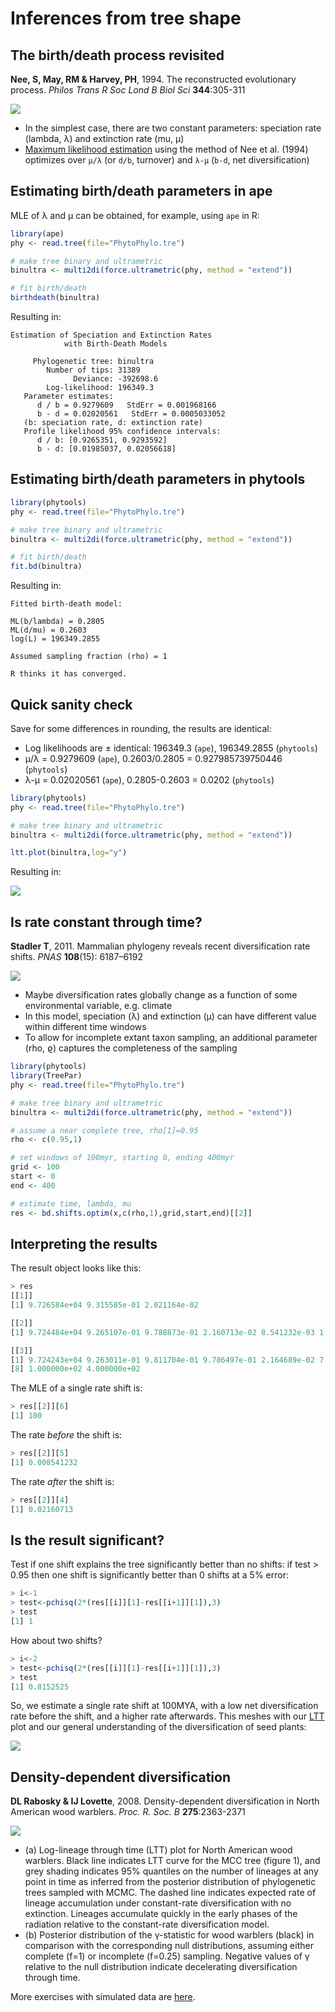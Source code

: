 Inferences from tree shape
==========================

The birth/death process revisited
---------------------------------
**Nee, S, May, RM & Harvey, PH**, 1994. The reconstructed evolutionary process. 
_Philos Trans R Soc Lond B Biol Sci_ **344**:305-311

![](lecture2/birth-death.png)

- In the simplest case, there are two constant parameters: speciation rate (lambda, λ) and 
  extinction rate (mu, μ)
- [Maximum likelihood estimation](https://en.wikipedia.org/wiki/Maximum_likelihood_estimation)
  using the method of Nee et al. (1994) optimizes over `μ/λ` (or `d/b`, turnover) and
  `λ-μ` (`b-d`, net diversification)

Estimating birth/death parameters in ape
----------------------------------------
MLE of λ and μ can be obtained, for example, using `ape` in R:

```r
library(ape)
phy <- read.tree(file="PhytoPhylo.tre")

# make tree binary and ultrametric
binultra <- multi2di(force.ultrametric(phy, method = "extend"))

# fit birth/death
birthdeath(binultra)
```

Resulting in:

```
Estimation of Speciation and Extinction Rates
            with Birth-Death Models

     Phylogenetic tree: binultra 
        Number of tips: 31389 
              Deviance: -392698.6 
        Log-likelihood: 196349.3 
   Parameter estimates:
      d / b = 0.9279609   StdErr = 0.001968166 
      b - d = 0.02020561   StdErr = 0.0005033052 
   (b: speciation rate, d: extinction rate)
   Profile likelihood 95% confidence intervals:
      d / b: [0.9265351, 0.9293592]
      b - d: [0.01985037, 0.02056618]
```

Estimating birth/death parameters in phytools
---------------------------------------------

```r
library(phytools)
phy <- read.tree(file="PhytoPhylo.tre")

# make tree binary and ultrametric
binultra <- multi2di(force.ultrametric(phy, method = "extend"))

# fit birth/death
fit.bd(binultra)
```

Resulting in:

```
Fitted birth-death model:

ML(b/lambda) = 0.2805 
ML(d/mu) = 0.2603 
log(L) = 196349.2855 

Assumed sampling fraction (rho) = 1 

R thinks it has converged.
```

Quick sanity check
------------------

Save for some differences in rounding, the results are identical:
- Log likelihoods are ± identical: 196349.3 (`ape`), 196349.2855 (`phytools`)
- μ/λ = 0.9279609 (`ape`), 0.2603/0.2805 = 0.927985739750446 (`phytools`)
- λ-μ = 0.02020561 (`ape`), 0.2805-0.2603 = 0.0202 (`phytools`)

```r
library(phytools)
phy <- read.tree(file="PhytoPhylo.tre")

# make tree binary and ultrametric
binultra <- multi2di(force.ultrametric(phy, method = "extend"))

ltt.plot(binultra,log="y")
```

Resulting in:

![](lecture3/ltt.png)

Is rate constant through time?
------------------------------
**Stadler T**, 2011. Mammalian phylogeny reveals recent diversification rate shifts.
_PNAS_ **108**(15): 6187–6192

![](lecture3/sampling.jpg)

- Maybe diversification rates globally change as a function of some environmental 
  variable, e.g. climate
- In this model, speciation (λ) and extinction (μ) can have different value within 
  different time windows
- To allow for incomplete extant taxon sampling, an additional parameter (rho, ϱ) 
  captures the completeness of the sampling

```r
library(phytools)
library(TreePar)
phy <- read.tree(file="PhytoPhylo.tre")

# make tree binary and ultrametric
binultra <- multi2di(force.ultrametric(phy, method = "extend"))

# assume a near complete tree, rho[1]=0.95
rho <- c(0.95,1)

# set windows of 100myr, starting 0, ending 400myr
grid <- 100
start <- 0
end <- 400

# estimate time, lambda, mu
res <- bd.shifts.optim(x,c(rho,1),grid,start,end)[[2]]
```

Interpreting the results
------------------------
The result object looks like this:

```r
> res
[[1]]
[1] 9.726584e+04 9.315585e-01 2.021164e-02

[[2]]
[1] 9.724484e+04 9.265107e-01 9.788873e-01 2.160713e-02 8.541232e-03 1.000000e+02

[[3]]
[1] 9.724243e+04 9.263011e-01 9.811704e-01 9.786497e-01 2.164689e-02 7.707626e-03 3.369398e-02
[8] 1.000000e+02 4.000000e+02
```

The MLE of a single rate shift is:

```r
> res[[2]][6]
[1] 100
```

The rate _before_ the shift is:

```r
> res[[2]][5]
[1] 0.008541232
```

The rate _after_ the shift is:

```r
> res[[2]][4]
[1] 0.02160713
```

Is the result significant?
--------------------------

Test if one shift explains the tree significantly better than no shifts: if test > 0.95 
then one shift is significantly better than 0 shifts at a 5% error:

```r
> i<-1
> test<-pchisq(2*(res[[i]][1]-res[[i+1]][1]),3)
> test
[1] 1
```

How about two shifts?

```r
> i<-2
> test<-pchisq(2*(res[[i]][1]-res[[i+1]][1]),3)
> test
[1] 0.8152525
```

So, we estimate a single rate shift at 100MYA, with a low net diversification rate before 
the shift, and a higher rate afterwards. This meshes with our [LTT](lecture3/ltt.png) plot
and our general understanding of the diversification of seed plants:

![](lecture3/seedplants.png)

Density-dependent diversification
---------------------------------
**DL Rabosky & IJ Lovette**, 2008. Density-dependent diversification in North American 
wood warblers. _Proc. R. Soc. B_ **275**:2363-2371

![](lecture3/warblers.jpg)

- (a) Log-lineage through time (LTT) plot for North American wood warblers. Black line 
  indicates LTT curve for the MCC tree (figure 1), and grey shading indicates 
  95% quantiles on the number of lineages at any point in time as inferred from the 
  posterior distribution of phylogenetic trees sampled with MCMC. The dashed line 
  indicates expected rate of lineage accumulation under constant-rate diversification 
  with no extinction. Lineages accumulate quickly in the early phases of the radiation 
  relative to the constant-rate diversification model. 
- (b) Posterior distribution of the γ-statistic for wood warblers (black) in comparison 
  with the corresponding null distributions, assuming either complete (f=1) or incomplete 
  (f=0.25) sampling. Negative values of γ relative to the null distribution indicate 
  decelerating diversification through time.

More exercises with simulated data are [here](lecture3/01-Macroevolution.Rmd).
